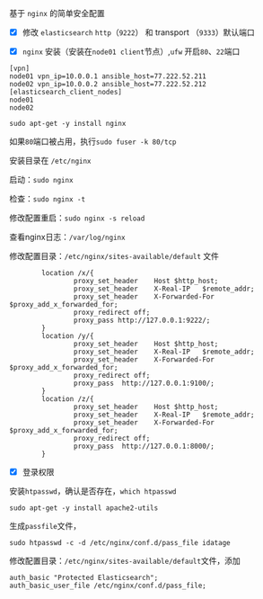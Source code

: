基于 `nginx` 的简单安全配置

* [x] 修改 `elasticsearch` `http`（`9222`） 和 transport （`9333`）默认端口

* [x] `nginx` 安装（安装在`node01 client`节点）,`ufw` 开启`80`、`22`端口

```
[vpn]
node01 vpn_ip=10.0.0.1 ansible_host=77.222.52.211
node02 vpn_ip=10.0.0.2 ansible_host=77.222.52.212
[elasticsearch_client_nodes]
node01
node02
```

`sudo apt-get -y install nginx`

如果`80`端口被占用，执行`sudo fuser -k 80/tcp`

安装目录在 `/etc/nginx`

启动：`sudo nginx`

检查：`sudo nginx -t`

修改配置重启：`sudo nginx -s reload`

查看nginx日志：`/var/log/nginx`

修改配置目录：`/etc/nginx/sites-available/default` 文件

```
        location /x/{
                proxy_set_header    Host $http_host;
                proxy_set_header    X-Real-IP   $remote_addr;
                proxy_set_header    X-Forwarded-For $proxy_add_x_forwarded_for;
                proxy_redirect off;
                proxy_pass http://127.0.0.1:9222/;
        }
        location /y/{
                proxy_set_header    Host $http_host;
                proxy_set_header    X-Real-IP   $remote_addr;
                proxy_set_header    X-Forwarded-For $proxy_add_x_forwarded_for;
                proxy_redirect off;
                proxy_pass  http://127.0.0.1:9100/;
        }
        location /z/{
                proxy_set_header    Host $http_host;
                proxy_set_header    X-Real-IP   $remote_addr;
                proxy_set_header    X-Forwarded-For $proxy_add_x_forwarded_for;
                proxy_redirect off;
                proxy_pass  http://127.0.0.1:8000/;
        }
```

* [x] 登录权限

安装`htpasswd`，确认是否存在，`which htpasswd`

`sudo apt-get -y install apache2-utils`

生成`passfile`文件，

`sudo htpasswd -c -d /etc/nginx/conf.d/pass_file idatage`

修改配置目录：`/etc/nginx/sites-available/default`文件，添加

```
auth_basic "Protected Elasticsearch";
auth_basic_user_file /etc/nginx/conf.d/pass_file;
```



